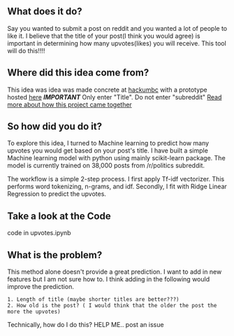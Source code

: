 What does it do?
-------------------
Say you wanted to submit a post on reddit and you wanted a lot of people to like it.  I believe that the title of your post(I think you would agree) is important in determining how many upvotes(likes) you will receive.  This tool will do this!!!!


Where did this idea come from?
------------------------------
This idea was idea was made concrete at [hackumbc](http://hackumbc.org) with a prototype hosted [here](http://http://54.197.149.55) ***IMPORTANT*** Only enter "Title". Do not enter "subreddit"
[Read more about how this project came together](https://devpost.com/software/calzone-trhmwb)

So how did you do it?
---------------------
To explore this idea, I turned to Machine learning to predict how many upvotes you would get based on your post's title.  I have built a simple Machine learning model with python using mainly scikit-learn package.  The model is currently trained on 38,000 posts from /r/politics subreddit.  

The  workflow is a simple 2-step process.  I first apply Tf-idf vectorizer.  This performs word tokenizing, n-grams, and idf.  Secondly, I fit with Ridge Linear Regression to predict the upvotes.

Take a look at the Code
-----------------------
code in upvotes.ipynb

What is the problem?
--------------------
This method alone doesn't provide a great prediction.  I want to add in new features but I am not sure how to.  I think adding in the following would improve the prediction.
    
    1. Length of title (maybe shorter titles are better???)
    2. How old is the post? ( I would think that the older the post the more the upvotes)

Technically, how do I do this?   HELP ME.. post an issue
